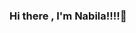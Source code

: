 ### Hi there , I'm Nabila!!!!👋 

<!--
**nabilaherfa/nabilaherfa** is a ✨ _special_ ✨ repository because its `README.md` (this file) appears on your GitHub profile.

### - 🔭 I’m currently an Informatics Engineering student at Bandung Institute of Technology
### - 🌱 I’m currently learning data mining, software engineering, web and mobile development
### - 👯 I’m looking to collaborate on various projects or various competition
### - 📫 You can reach me on my linkedin https://www.linkedin.com/in/nabilaherfa/ 

### Have a nice day everyone!
-->
